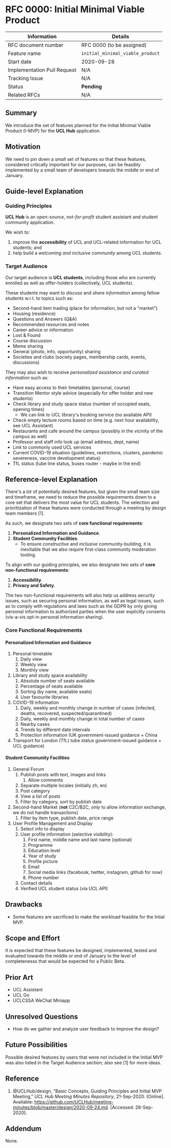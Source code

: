 # RFC 0000: Initial Minimal Viable Product

| Information                 | Details                          |
|-----------------------------|----------------------------------|
| RFC document number         | RFC 0000 (to be assigned)        |
| Feature name                | `initial_minimal_viable_product` |
| Start date                  | 2020-09-28                       |
| Implementation Pull Request | N/A                              |
| Tracking Issue              | N/A                              |
| Status                      | **Pending**                      |
| Related RFCs                | N/A                              |

## Summary

We introduce the set of features planned for the Initial Minimal Viable Product
(I-MVP) for the **UCL Hub** application.

## Motivation

We need to pin down a small set of features so that these features, considered
critically important for our purposes, can be feasibly implemented by a small
team of developers towards the middle or end of January.

## Guide-level Explanation

### Guiding Principles

**UCL Hub** is an *open-source*, *not-for-profit* student assistant and student
community application.

We wish to:

1. improve the **accessibility** of UCL and UCL-related information for UCL
   students; and
2. help build a *welcoming and inclusive community* among UCL students.

### Target Audience

Our target audience is **UCL students**, including those who are currently
enrolled as well as offer-holders (collectively, UCL students).

These students may want to *discuss* and *share information* among fellow
students w.r.t. to topics such as:

- Second-hand item trading (place for information, but not a "market")
- Housing (residence)
- Questions and Answers (Q&A)
- Recommended resources and notes
- Career advice or information
- Lost & Found
- Course discussion
- Meme sharing
- General (photo, info, opportunity) sharing
- Societies and clubs (society pages, membership cards, events, discussions)

They may also wish to receive *personalized assistance and curated information*
such as:

- Have easy access to their timetables (personal, course)
- Transition Mentor style advice (especially for offer holder and new students)
- Check library and study space status (number of occupied seats, opening
  times)
   - We can link to UCL library's booking service (no available API)
- Check empty lecture rooms based on time (e.g. next hour availability, see
  UCL Assistant)
- Restaurants and cafe around the campus (possibly in the vicinity of the
  campus as well)
- Professor and staff info look up (email address, dept, name)
- Link to commonly used UCL services
- Current COVID-19 situation (guidelines, restrictions, clusters, pandemic
  severeness, vaccine development status)
- TfL status (tube line status, buses router - maybe in the end)

## Reference-level Explanation

There's a *lot* of potentially desired features, but given the small team size
and timeframe, we need to reduce the possible requirements down to a core set
that delivers the most value for UCL students. The selection and prioritization
of these features were conducted through a meeting by design team members
[1].

As such, we designate two sets of **core functional requirements**:

1. **Personalized Information and Guidance**.
2. **Student Community Facilities**.
   - To ensure *constructive* and *inclusive* community-building, it is
     inevitable that we also require first-class community moderation tooling.

To align with our guiding principles, we also designate two sets of
**core non-functional requirements**:

1. **Accessibility**.
2. **Privacy and Safety**.

The two non-functional requirements will also help us address security issues,
such as securing personal information, as well as legal issues, such as to
comply with regulations and laws such as the GDPR by only giving personal
information to authorized parties when the user explicitly consents
(vis-a-vis opt-in personal information sharing).

### Core Functional Requirements

#### Personalized Information and Guidance

1. Personal timetable
    1. Daily view
    2. Weekly view
    3. Monthly view
2. Library and study space availability
    1. Absolute number of seats available
    2. Percentage of seats available
    3. Sorting (by name, available seats)
    4. User favourite libraries
3. COVID-19 information
    1. Daily, weekly and monthly change in number of cases (infected, deaths,
       recovered, suspected/quarantined)
    2. Daily, weekly and monthly change in total number of cases
    3. Nearby cases
    4. Trends by different date intervals
    5. Protection information (UK government-issued guidance + China
4. Transport for London (TfL) tube status
       government-issued guidance + UCL guidance)

#### Student Community Facilities

1. General Forum
    1. Publish posts with text, images and links
        1. Allow comments
    2. Separate multiple locales (initially zh, en)
    3. Post category
    4. View a list of posts
    5. Filter by category, sort by publish date
2. Second-hand Market (**not** C2C/B2C, *only* to allow information exchange,
   we do not handle transactions)
    1. Filter by item type, publish date, price range
3. User Profile Management and Display
    1. Select info to display
    2. User profile information (selective visibility):
        1. First name, middle name and last name (optional)
        2. Programme
        3. Education level
        4. Year of study
        5. Profile picture
        6. Email
        7. Social media links (facebook, twitter, instagram, github for now)
        8. Phone number
    3. Contact details
    4. Verified UCL student status (via UCL API)

## Drawbacks

- Some features are sacrificed to make the workload feasible for the Intial
  MVP.

## Scope and Effort

It is expected that these features be designed, implemented, tested and
evaluated towards the middle or end of January to the level of completenesss
that would be expected for a Public Beta.

## Prior Art

- UCL Assistant
- UCL Go
- UCLCSSA WeChat Miniapp

## Unresolved Questions

- How do we gather and analyze user feedback to improve the design?

## Future Possibilities

Possible desired features by users that were not included in the Initial
MVP was also listed in the Target Audience section; also see [1] for more
ideas.

## Reference

1. @UCLHub/design, “Basic Concepts, Guiding Principles and Initial MVP
   Meeting,” *UCL Hub Meeting Minutes Repository*, 21-Sep-2020. [Online].
   Available:
   <https://github.com/UCLHub/meeting-minutes/blob/master/design/2020-09-24.md>.
   [Accessed: 28-Sep-2020].

## Addendum

None.
